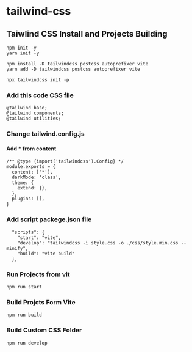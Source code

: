 # tailwind-css

## Taiwlind CSS Install and Projects Building

```
npm init -y
yarn init -y
```
```
npm install -D tailwindcss postcss autoprefixer vite
yarn add -D tailwindcss postcss autoprefixer vite
```
```
npx tailwindcss init -p
```
### Add this code CSS file
```
@tailwind base;
@tailwind components;
@tailwind utilities;
```

### Change tailwind.config.js
#### Add * from content
```
/** @type {import('tailwindcss').Config} */
module.exports = {
  content: ['*'],
  darkMode: 'class',
  theme: {
    extend: {},
  },
  plugins: [],
}
```
### Add script packege.json file
```
  "scripts": {
    "start": "vite",
    "develop": "tailwindcss -i style.css -o ./css/style.min.css --minify",
    "build": "vite build"
  },
```
### Run Projects from vit
```
npm run start
```

### Build Projcts Form Vite
```
npm run build
```
### Build Custom CSS Folder
```
npm run develop
```
